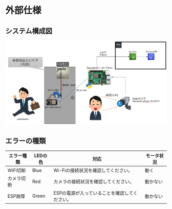 # 外部仕様  

## システム構成図
![全景](./img/概要図.png)  

## エラーの種類  

|エラー種類|LEDの色|対応|モータ状況|
|---|---|---|---|
|WiFi切断|Blue|Wi-Fiの接続状況を確認してください。|動く|
|カメラ切断|Red|カメラの接続状況を確認してください。|動かない|
|ESP故障|Green|ESPの電源が入っていることを確認してください。|動かない|
